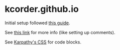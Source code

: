# kcorder.github.io

Initial setup followed [this guide](http://jmcglone.com/guides/github-pages/). 

See [this link](http://briancaffey.github.io/2016/03/17/jekyll-tutorial.html) for more info (like setting up comments). 

See [Karpathy's CSS](https://github.com/karpathy/karpathy.github.io/blob/master/css/main.css) for code blocks. 
